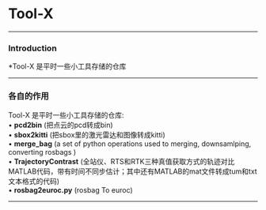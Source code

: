 # Tool-X

------------------------------------------------------------------------

### Introduction

*Tool-X 是平时一些小工具存储的仓库


------------------------------------------------------------------------

### 各自的作用

Tool-X 是平时一些小工具存储的仓库:<br>
• **pcd2bin** (把点云的pcd转成bin) <br>
• **sbox2kitti** (把sbox里的激光雷达和图像转成kitti) <br>
• **merge_bag** (a set of python operations used to merging, downsamlping, converting rosbags ) <br>
• **TrajectoryContrast** (全站仪、RTS和RTK三种真值获取方式的轨迹对比MATLAB代码，带有时间不同步估计；其中还有MATLAB的mat文件转成tum和txt文本格式的代码) <br>
• **rosbag2euroc.py** (rosbag To euroc) <br>

------------------------------------------------------------------------

